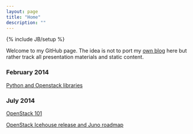 ```yaml
---
layout: page
title: "Home"
description: ""
---
```

{% include JB/setup %}

Welcome to my GitHub page. The idea is not to port my [own blog](http://sbauza.wordpress.com) here but rather track all presentation materials and static content.

### February 2014

[Python and Openstack libraries](2014/02/27/pyuggre_openstack.html) 

### July 2014

[OpenStack 101](2014/07/01/openstack_101.html)

[OpenStack Icehouse release and Juno roadmap](2014/07/01/juno_roadmap.html)
